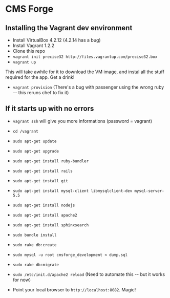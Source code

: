 CMS Forge
=========

Installing the Vagrant dev environment
--------------------------------------

* Install VirtualBox 4.2.12 (4.2.14 has a bug)
* Install Vagrant 1.2.2
* Clone this repo
* `vagrant init precise32 http://files.vagrantup.com/precise32.box`
* `vagrant up`

This will take awhile for it to download the VM image,
and instal all the stuff required for the app. Get a drink!

* `vagrant provision` (There's a bug with passenger using the wrong ruby -- this reruns chef to fix it)

If it starts up with no errors
------------------------------


* `vagrant ssh` will give you more informations (password = vagrant)

* `cd /vagrant`
* `sudo apt-get update`
* `sudo apt-get upgrade`
* `sudo apt-get install ruby-bundler`
* `sudo apt-get install rails`
* `sudo apt-get install git`
* `sudo apt-get install mysql-client libmysqlclient-dev mysql-server-5.5`
* `sudo apt-get install nodejs`
* `sudo apt-get install apache2`
* `sudo apt-get install sphinxsearch`
* `sudo bundle install`
* `sudo rake db:create`
* `sudo mysql -u root cmsforge_development < dump.sql`
* `sudo rake db:migrate`
* `sudo /etc/init.d/apache2 reload` (Need to automate this -- but it works for now)
* Point your local browser to `http://localhost:8082`. Magic!
